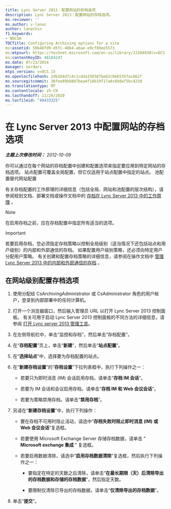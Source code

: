 ```yaml
---
title: Lync Server 2013：配置网站的存档选项
description: Lync Server 2013：配置网站的存档选项。
ms.reviewer: ''
ms.author: v-lanac
author: lanachin
f1.keywords:
- NOCSH
TOCTitle: Configuring Archiving options for a site
ms:assetid: 59b48fd9-d5fc-40b4-abae-e9cf89ee5573
ms:mtpsurl: https://technet.microsoft.com/en-us/library/JJ204930(v=OCS.15)
ms:contentKeyID: 48184247
ms.date: 07/23/2014
manager: serdars
mtps_version: v=OCS.15
ms.openlocfilehash: 2db164d7c4c1cdda158387be62c0eb535fac662f
ms.sourcegitcommit: 36fee89bb887bea4f18b19f17a8c69daf5bc423d
ms.translationtype: MT
ms.contentlocale: zh-CN
ms.lasthandoff: 11/26/2020
ms.locfileid: "49433325"
---
```

# <a name="configuring-archiving-options-for-a-site-in-lync-server-2013"></a>在 Lync Server 2013 中配置网站的存档选项

<div data-xmlns="http://www.w3.org/1999/xhtml">

<div class="topic" data-xmlns="http://www.w3.org/1999/xhtml" data-msxsl="urn:schemas-microsoft-com:xslt" data-cs="https://msdn.microsoft.com/">

<div data-asp="https://msdn2.microsoft.com/asp">



</div>

<div id="mainSection">

<div id="mainBody">

<span> </span>

_**主题上次修改时间：** 2012-10-09_

你可以通过在每个网站的存档配置中创建和配置选项来指定要应用到特定网站的存档选项。 站点配置可覆盖全局配置，但它仅适用于站点配置中指定的站点。 池配置替代网站配置

有关存档配置的工作原理的详细信息（包括全局、网站和池配置的层次结构），请参阅规划文档、部署文档或操作文档中的 [存档在 Lync Server 2013 中的工作原理](lync-server-2013-how-archiving-works.md) 。

<div>


> [!NOTE]  
> 在启用存档之前，应在存档配置中指定所有适当的选项。



</div>

<div>


> [!IMPORTANT]  
> 若要启用存档，您必须指定存档策略以控制全局级别（适当情况下还包括站点和用户级别）的内部和外部通信的存档。 如果配置用户级别策略，还必须向特定用户分配用户策略。 有关创建和配置存档策略的详细信息，请参阅在操作文档中 <A href="lync-server-2013-managing-the-archiving-of-internal-and-external-communications.md">管理 Lync Server 2013 中的内部和外部通信的存档</A> 。



</div>

<div>

## <a name="to-configure-archiving-options-at-the-site-level"></a>在网站级别配置存档选项

1.  使用分配给 CsArchivingAdministrator 或 CsAdministrator 角色的用户帐户，登录到内部部署中的任何计算机。

2.  打开一个浏览器窗口，然后输入管理员 URL 以打开 Lync Server 2013 控制面板。 有关可用于启动 Lync Server 2013 控制面板的不同方法的详细信息，请参阅 [打开 Lync server 2013 管理工具](lync-server-2013-open-lync-server-administrative-tools.md)。

3.  在左侧导航栏中，单击“监控和存档”，然后单击“存档配置”。

4.  在“**存档配置**”页上，单击“**新建**”，然后单击“**站点配置**”。

5.  在“**选择站点**”中，选择要为存档配置的站点。

6.  在“**新建存档设置**”的“**存档设置**”下拉列表框中，执行下列操作之一：
    
      - 若要只为即时消息 (IM) 会话启用存档，请单击“**存档 IM 会话**”。
    
      - 若要为 IM 会话和会议启用存档，请单击“**存档 IM 和 Web 会议会话**”。
    
      - 若要为策略禁用存档，请单击“**禁用存档**”。

7.  另请在“**新建存档设置**”中，执行下列操作：
    
      - 要在存档不可用时阻止活动，请选中“**存档失败时阻止即时消息 (IM) 或 Web 会议会话**”复选框。
    
      - 若要使用 Microsoft Exchange Server 存储存档数据，请单击 " **Microsoft exchange 集成** " 复选框。
    
      - 若要启用数据清除，请选中“**启用存档数据清除**”复选框，然后执行下列操作之一：
        
          - 要指定在特定的天数之后清除，请单击“**在最长期限（天）后清除导出的存档数据和存储的存档数据**”，然后指定天数。
        
          - 要限制仅清除已导出的存档数据，请单击“**仅清除导出的存档数据**”。

8.  单击“**提交**”。

</div>

</div>

<span> </span>

</div>

</div>

</div>

